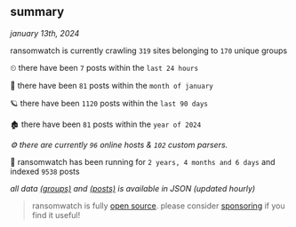 
## summary
_january 13th, 2024_

ransomwatch is currently crawling `319` sites belonging to `170` unique groups

⏲ there have been `7` posts within the `last 24 hours`

🦈 there have been `81` posts within the `month of january`

🪐 there have been `1120` posts within the `last 90 days`

🏚 there have been `81` posts within the `year of 2024`

_⚙️ there are currently `96` online hosts & `102` custom parsers._

🦕 ransomwatch has been running for `2 years, 4 months and 6 days` and indexed `9538` posts

_all data  [(groups)](http://ransomwhat.telemetry.ltd/groups) and [(posts)](http://ransomwhat.telemetry.ltd/posts) is available in JSON (updated hourly)_

> ransomwatch is fully [open source](https://github.com/joshhighet/ransomwatch#ransomwatch--). please consider [sponsoring](https://github.com/sponsors/joshhighet) if you find it useful!

